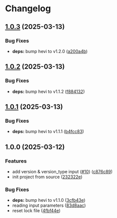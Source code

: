 # Changelog

## [1.0.3](https://github.com/tada5hi/hevi-action/compare/v1.0.2...v1.0.3) (2025-03-13)


### Bug Fixes

* **deps:** bump hevi to v1.2.0 ([a200a4b](https://github.com/tada5hi/hevi-action/commit/a200a4b836a76737281ce26b85fcada2568e1606))

## [1.0.2](https://github.com/tada5hi/hevi-action/compare/v1.0.1...v1.0.2) (2025-03-13)


### Bug Fixes

* **deps:** bump hevi to v1.1.2 ([f884132](https://github.com/tada5hi/hevi-action/commit/f884132c085b5971071e906cc73a339d091be1fe))

## [1.0.1](https://github.com/tada5hi/hevi-action/compare/v1.0.0...v1.0.1) (2025-03-13)


### Bug Fixes

* **deps:** bump hevi to v1.1.1 ([b4fcc83](https://github.com/tada5hi/hevi-action/commit/b4fcc83b5e9d23afcdd59a35773aac122844d666))

## 1.0.0 (2025-03-12)


### Features

* add version & version_type input ([#10](https://github.com/tada5hi/hevi-action/issues/10)) ([c876c89](https://github.com/tada5hi/hevi-action/commit/c876c891814f5cbd281feaf3dace7adbe1ebf23f))
* init project from source ([232322e](https://github.com/tada5hi/hevi-action/commit/232322e451a84bfb356b23d565c319c74d214a9a))


### Bug Fixes

* **deps:** bump hevi to v1.1.0 ([3cfb43e](https://github.com/tada5hi/hevi-action/commit/3cfb43ef294392464b69359b60a0f03e02cccc87))
* reading input parameters ([83d8aac](https://github.com/tada5hi/hevi-action/commit/83d8aac0503fcddc73520f3a8084322aa332b90d))
* reset lock file ([4fbf44e](https://github.com/tada5hi/hevi-action/commit/4fbf44e97e18b6e25dad2c16198b47e459197288))
